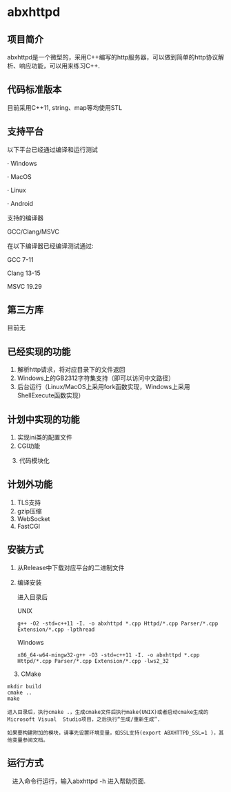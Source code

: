 # abxhttpd

## 项目简介

abxhttpd是一个微型的，采用C++编写的http服务器，可以做到简单的http协议解析、响应功能，可以用来练习C++.

## 代码标准版本

目前采用C++11, string、map等均使用STL

## 支持平台

以下平台已经通过编译和运行测试

· Windows

· MacOS

· Linux

· Android

支持的编译器

GCC/Clang/MSVC

在以下编译器已经编译测试通过:

GCC 7-11

Clang 13-15

MSVC 19.29

## 第三方库

目前无

## 已经实现的功能

1. 解析http请求，将对应目录下的文件返回
2. Windows上的GB2312字符集支持（即可以访问中文路径）
3. 后台运行（Linux/MacOS上采用fork函数实现，Windows上采用ShellExecute函数实现）

## 计划中实现的功能

1. 实现ini类的配置文件
2. CGI功能

   3. 代码模块化

## 计划外功能

1. TLS支持
2. gzip压缩
3. WebSocket
4. FastCGI

## 安装方式

1. 从Release中下载对应平台的二进制文件
2. 编译安装

   进入目录后

   UNIX

   ```shell
   g++ -O2 -std=c++11 -I. -o abxhttpd *.cpp Httpd/*.cpp Parser/*.cpp Extension/*.cpp -lpthread
   ```

   Windows

   ```shell
   x86_64-w64-mingw32-g++ -O3 -std=c++11 -I. -o abxhttpd *.cpp Httpd/*.cpp Parser/*.cpp Extension/*.cpp -lws2_32
   ```

    3. CMake

```shell
mkdir build
cmake ..
make
```

    进入目录后，执行cmake .，生成cmake文件后执行make(UNIX)或者启动cmake生成的Microsoft Visual  Studio项目，之后执行“生成/重新生成”.

    如果要构建附加的模块，请事先设置环境变量，如SSL支持(export ABXHTTPD_SSL=1 )，其他变量参阅文档。

## 运行方式

   进入命令行运行，输入abxhttpd -h 进入帮助页面.

  
